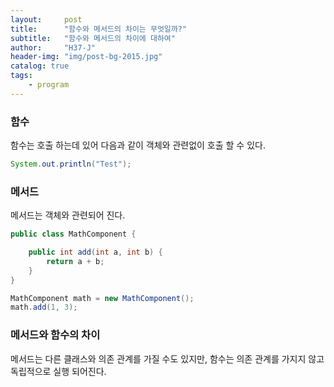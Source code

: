 ```yaml
---
layout:     post
title:      "함수와 메서드의 차이는 무엇일까?"
subtitle:   "함수와 메서드의 차이에 대하여"
author:     "H37-J"
header-img: "img/post-bg-2015.jpg"
catalog: true
tags:
    - program
---
```



### 함수

함수는 호출 하는데 있어 다음과 같이 객체와 관련없이 호출 할 수 있다.

```java
System.out.println("Test");
```

### 메서드

메서드는 객체와 관련되어 진다.

```java
public class MathComponent {

    public int add(int a, int b) {
        return a + b;
    }
}

MathComponent math = new MathComponent();
math.add(1, 3);
```

### 메서드와 함수의 차이

메서드는 다른 클래스와 의존 관계를 가질 수도 있지만, 함수는 의존 관계를 가지지 않고 독립적으로 실행 되어진다.


